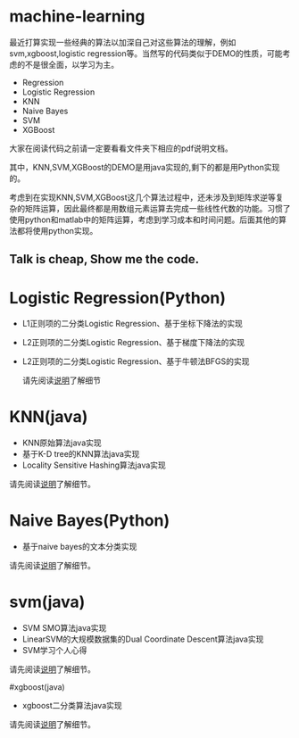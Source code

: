
# machine-learning

最近打算实现一些经典的算法以加深自己对这些算法的理解，例如svm,xgboost,logistic regression等。当然写的代码类似于DEMO的性质，可能考虑的不是很全面，以学习为主。
- Regression
- Logistic Regression
- KNN
- Naive Bayes
- SVM 
- XGBoost

大家在阅读代码之前请一定要看看文件夹下相应的pdf说明文档。

其中，KNN,SVM,XGBoost的DEMO是用java实现的,剩下的都是用Python实现的。

考虑到在实现KNN,SVM,XGBoost这几个算法过程中，还未涉及到矩阵求逆等复杂的矩阵运算，因此最终都是用数组元素运算去完成一些线性代数的功能。习惯了使用python和matlab中的矩阵运算，考虑到学习成本和时间问题。后面其他的算法都将使用python实现。


## Talk is cheap, Show me the code.

# Logistic Regression(Python)

- L1正则项的二分类Logistic Regression、基于坐标下降法的实现

- L2正则项的二分类Logistic Regression、基于梯度下降法的实现

- L2正则项的二分类Logistic Regression、基于牛顿法BFGS的实现

  请先阅读[说明](https://github.com/wangjialin114/machine-learning/blob/master/logit_regression/logitRegression.pdf)了解细节

# KNN(java)

- KNN原始算法java实现
- 基于K-D tree的KNN算法java实现
- Locality Sensitive Hashing算法java实现

请先阅读[说明](https://github.com/wangjialin114/machine-learning/blob/master/knn/knn.pdf)了解细节。

# Naive Bayes(Python)

- 基于naive bayes的文本分类实现


请先阅读[说明](https://github.com/wangjialin114/machine-learning/blob/master/naive_bayes/naive_bayes.pdf)了解细节。


# svm(java)

- SVM SMO算法java实现
- LinearSVM的大规模数据集的Dual Coordinate Descent算法java实现
- SVM学习个人心得

请先阅读[说明](https://github.com/wangjialin114/machine-learning/blob/master/svm/svm.pdf)了解细节。

#xgboost(java)

- xgboost二分类算法java实现

请先阅读[说明](https://github.com/wangjialin114/machine-learning/blob/master/xgboost/XGBoost.pdf)了解细节。
